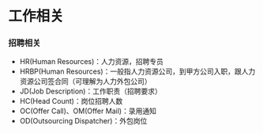 # 工作相关

### 招聘相关

* HR(Human Resources)：人力资源，招聘专员
* HRBP(Human Resources)：一般指人力资源公司，到甲方公司入职，跟人力资源公司签合同（可理解为人力外包公司）
* JD(Job Description)：工作职责（招聘要求）
* HC(Head Count)：岗位招聘人数
* OC(Offer Call)、OM(Offer Mail)：录用通知
* OD(Outsourcing Dispatcher)：外包岗位